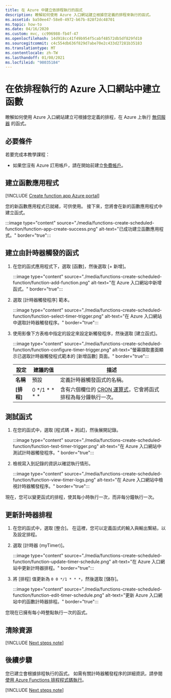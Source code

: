 ```yaml
---
title: 在 Azure 中建立依排程執行的函式
description: 瞭解如何使用 Azure 入口網站建立根據您定義的排程來執行的函式。
ms.assetid: ba50ee47-58e0-4972-b67b-828f2dc48701
ms.topic: how-to
ms.date: 04/16/2020
ms.custom: mvc, cc996988-fb4f-47
ms.openlocfilehash: 14d918cc41f49b954f5cabf48572db5df829fd10
ms.sourcegitcommit: c4c554db636f829d7abe70e2c433d27281b35183
ms.translationtype: MT
ms.contentlocale: zh-TW
ms.lasthandoff: 01/08/2021
ms.locfileid: "98035184"
---
```

# <a name="create-a-function-in-the-azure-portal-that-runs-on-a-schedule"></a>在依排程執行的 Azure 入口網站中建立函數

瞭解如何使用 Azure 入口網站建立可根據您定義的排程，在 Azure 上執行 [無伺服器](https://azure.microsoft.com/solutions/serverless/) 的函式。

## <a name="prerequisites"></a>必要條件

若要完成本教學課程：

+ 如果您沒有 Azure 訂用帳戶，請在開始前建立[免費帳戶](https://azure.microsoft.com/free/?WT.mc_id=A261C142F)。

## <a name="create-a-function-app"></a>建立函數應用程式

[!INCLUDE [Create function app Azure portal](../../includes/functions-create-function-app-portal.md)]

您的新函數應用程式已就緒，可供使用。 接下來，您將會在新的函數應用程式中建立函式。

:::image type="content" source="./media/functions-create-scheduled-function/function-app-create-success.png" alt-text="已成功建立函數應用程式。" border="true":::

<a name="create-function"></a>

## <a name="create-a-timer-triggered-function"></a>建立由計時器觸發的函式

1. 在您的函式應用程式下，選取 [函數]，然後選取 [+ 新增]。 

   :::image type="content" source="./media/functions-create-scheduled-function/function-add-function.png" alt-text="在 Azure 入口網站中新增函式。" border="true":::

1. 選取 [計時器觸發程序] 範本。 

    :::image type="content" source="./media/functions-create-scheduled-function/function-select-timer-trigger.png" alt-text="在 Azure 入口網站中選取計時器觸發程序。" border="true":::

1. 使用影像下方表格中指定的設定來設定新觸發程序，然後選取 [建立函式]。

    :::image type="content" source="./media/functions-create-scheduled-function/function-configure-timer-trigger.png" alt-text="螢幕擷取畫面顯示已選取計時器觸發程式範本的 [新增函數] 頁面。" border="true":::
    
    | 設定 | 建議的值 | 描述 |
    |---|---|---|
    | **名稱** | 預設 | 定義計時器觸發函式的名稱。 |
    | **[排程]** | 0 \*/1 \* \* \* \* | 含有六個欄位的 [CRON 運算式](functions-bindings-timer.md#ncrontab-expressions)，它會將函式排程為每分鐘執行一次。 |

## <a name="test-the-function"></a>測試函式

1. 在您的函式中，選取 [程式碼 + 測試]，然後展開記錄。

    :::image type="content" source="./media/functions-create-scheduled-function/function-test-timer-trigger.png" alt-text="在 Azure 入口網站中測試計時器觸發程序。" border="true":::

1. 檢視寫入到記錄的資訊以確認執行情形。

    :::image type="content" source="./media/functions-create-scheduled-function/function-view-timer-logs.png" alt-text="在 Azure 入口網站中檢視計時器觸發程序。" border="true":::

現在，您可以變更函式的排程，使其每小時執行一次，而非每分鐘執行一次。

## <a name="update-the-timer-schedule"></a>更新計時器排程

1. 在您的函式中，選取 [整合]。 在這裡，您可以定義函式的輸入與輸出繫結，以及設定排程。 

1. 選取 [計時器 (myTimer)]。

    :::image type="content" source="./media/functions-create-scheduled-function/function-update-timer-schedule.png" alt-text="在 Azure 入口網站中更新計時器排程。" border="true":::

1. 將 [排程] 值更新為 `0 0 */1 * * *`，然後選取 [儲存]。  

    :::image type="content" source="./media/functions-create-scheduled-function/function-edit-timer-schedule.png" alt-text="更新 Azure 入口網站中的函數計時器排程。" border="true":::

您現在已擁有每小時整點執行一次的函式。

## <a name="clean-up-resources"></a>清除資源

[!INCLUDE [Next steps note](../../includes/functions-quickstart-cleanup.md)]

## <a name="next-steps"></a>後續步驟

您已建立會根據排程執行的函式。 如需有關計時器觸發程序的詳細資訊，請參閱[使用 Azure Functions 排程程式碼執行](functions-bindings-timer.md)。

[!INCLUDE [Next steps note](../../includes/functions-quickstart-next-steps.md)]
